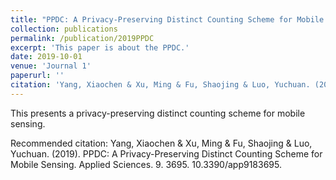 ```yaml
---
title: "PPDC: A Privacy-Preserving Distinct Counting Scheme for Mobile Sensing"
collection: publications
permalink: /publication/2019PPDC
excerpt: 'This paper is about the PPDC.'
date: 2019-10-01
venue: 'Journal 1'
paperurl: ''
citation: 'Yang, Xiaochen & Xu, Ming & Fu, Shaojing & Luo, Yuchuan. (2019). PPDC: A Privacy-Preserving Distinct Counting Scheme for Mobile Sensing. Applied Sciences. 9. 3695. 10.3390/app9183695.'
---
```

This presents a privacy-preserving distinct counting scheme for mobile sensing.

<!-- [Download paper here](http://academicpages.github.io/files/paper1.pdf) -->

Recommended citation: Yang, Xiaochen & Xu, Ming & Fu, Shaojing & Luo, Yuchuan. (2019). PPDC: A Privacy-Preserving Distinct Counting Scheme for Mobile Sensing. Applied Sciences. 9. 3695. 10.3390/app9183695.